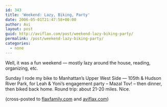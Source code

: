 ```yaml
---
id: 343
title: 'Weekend: Lazy, Biking, Party'
date: 2006-05-01T21:47:58+00:00
author: Avi
layout: post
guid: http://aviflax.com/post/weekend-lazy-biking-party/
permalink: /post/weekend-lazy-biking-party/
categories:
  - none
---
```

Well, it was a fun weekend &#8212; mostly lazy around the house, reading, organizing, etc.

Sunday I rode my bike to Manhattan&#8217;s Upper West Side &#8212; 105th & Hudson River Park, for Leah & Yoni&#8217;s engagement party &#8211; Mazal Tov! &#8211; then dinner, then biked back home. Round trip: about 21-20 miles. Nice.

(cross-posted to [flaxfamily.com](http://flaxfamily.com) and [aviflax.com](http://aviflax.com))